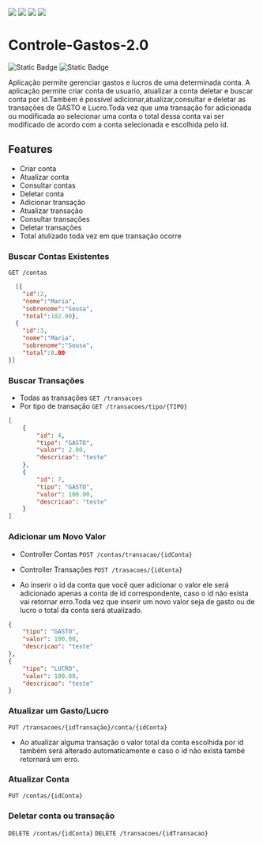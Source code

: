 <p>
  <img src="https://img.shields.io/badge/spring-%236DB33F.svg?style=for-the-badge&logo=spring&logoColor=white"/>
  <img src="https://img.shields.io/badge/java-%23ED8B00.svg?style=for-the-badge&logo=openjdk&logoColor=white"/>
  <img src="https://img.shields.io/badge/Postman-FF6C37?style=for-the-badge&logo=postman&logoColor=white"/>
  <img src="https://img.shields.io/badge/mysql-%2300f.svg?style=for-the-badge&logo=mysql&logoColor=white"/>
</p>

# Controle-Gastos-2.0
<img alt="Static Badge" src="https://img.shields.io/badge/Springboot-BackEnd Finalizado-darkgreen">
<img alt="Static Badge" src="https://img.shields.io/badge/Angular-FrontEnd em Andamento-darkred">

Aplicação permite gerenciar gastos e lucros de uma determinada conta. A aplicação permite criar conta de usuario, atualizar a conta deletar e buscar conta por id.Também é possível adicionar,atualizar,consultar e deletar as transações de GASTO e Lucro.Toda vez que uma transação for adicionada ou modificada ao selecionar uma conta o total dessa conta vai ser modificado de acordo com a conta selecionada e escolhida pelo id.

## Features
- Criar conta
- Atualizar conta
- Consultar contas
- Deletar conta
- Adicionar transação
- Atualizar transação
- Consultar transações
- Deletar transações
- Total atulizado toda vez em que transação ocorre
  
### Buscar Contas Existentes
``GET /contas``

```json 
  [{
    "id":2,
    "nome":"Maria",
    "sobrenome":"Sousa",
    "total":102.00},
  {
    "id":3,
    "nome":"Maria",
    "sobrenome":"Sousa",
    "total":0.00
}] 
```

### Buscar Transações
- Todas as transações ``GET /transacoes``
- Por tipo de transação ``GET /transacoes/tipo/{TIPO}``
```JSON 
[
    {
        "id": 4,
        "tipo": "GASTO",
        "valor": 2.00,
        "descricao": "teste"
    },
    {
        "id": 7,
        "tipo": "GASTO",
        "valor": 100.00,
        "descricao": "teste"
    }
]
```
### Adicionar um Novo Valor

- Controller Contas
``POST /contas/transacao/{idConta}``
- Controller Transações
``POST /trasacoes/{idConta}``

- Ao inserir o id da conta que você quer adicionar o valor ele será adicionado apenas a conta de id correspondente, caso o id não exista vai retornar erro.Toda vez que inserir um novo valor seja de gasto ou de lucro o total da conta será atualizado. 

```json 
{
    "tipo": "GASTO",
    "valor": 100.00,
    "descricao": "teste"
},
{
    "tipo": "LUCRO",
    "valor": 100.00,
    "descricao": "teste"
}
```

### Atualizar um Gasto/Lucro
``PUT /transacoes/{idTransação}/conta/{idConta}``

- Ao atualizar alguma transação o valor total da conta escolhida por id também será alterado automaticamente e caso o id não exista també retornará um erro.

### Atualizar Conta
``PUT /contas/{idConta}``

### Deletar conta ou transação
``DELETE /contas/{idConta}``
``DELETE /transacoes/{idTransacao}``



